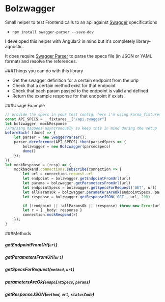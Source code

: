 # Bolzwagger

Small helper to test Frontend calls to an api against [Swagger](http://swagger.io/) specifications

- `npm install swagger-parser --save-dev`

I developed this helper with Angular2 in mind but it's completely library-agnostic.

It does require [Swagger Parser](https://github.com/swagger-api/swagger-parser) to parse the specs file (in JSON or YAML format) and resolve the references.

###Things you can do with this library

- Get the swagger definition for a certain endpoint from the urlp
- Check that a certain method exist for that endpoint
- Check that each param passed to the endpoint is valid and defined
- Return the example response for that endpoint if exists.

###Usage Example

```typescript
// provide the specs in your test config, here i'm using karma_fixtures
const API_SPECS = __fixtures__["/api.swagger"]
let bolzwagger, mockResponse
//Parsing happens asyncronously so keep this in mind during the setup
beforeEach( (done) => {
    let parser = new SwaggerParser();
    parser.dereference(API_SPECS).then(parsedSpecs => {
        bolzwagger = new Bolzwagger(parsedSpecs)
        done()
    });
})
let mockResponse = (resp) => {
    mockbackend.connections.subscribe(connection => {
        let url = connection.request.url
        let endpoint = bolzwagger.getEndpointFromUrl(url)
        let params = bolzwagger.getParametersFromUrl(url)
        let endpointSpecs = bolzwagger.getSpecsForRequest('GET', url)
        let allParamsOk = bolzwagger.parametersAreOk(endpointSpecs, params)
        let response = bolzwagger.getResponseJSON('GET', url, 200)

        if (!endpoint || !allParamsOk || !response) throw new Error(url, 'not Valid!');        
        let r = { _body: response }
        connection.mockRespond(r)
    });
}
```

###Methods

##### getEndpointFromUrl(`url`)

##### getParametersFromUrl(`url`)

##### getSpecsForRequest(`method`, `url`)

##### parametersAreOk(`endpointSpecs`, `params`)

##### getResponseJSON(`method`, `url`, `statusCode`)

